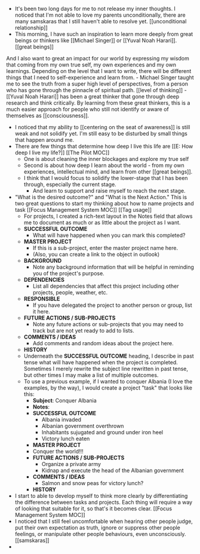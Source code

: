 - It's been two long days for me to not release my inner thoughts. I noticed that I'm not able to love my parents unconditionally, there are many samskaras that I still haven't able to resolve yet. [[unconditional relationship]]
- This morning, I have such an inspiration to learn more deeply from great beings or thinkers like [[Michael Singer]] or [[Yuval Noah Harari]]. [[great beings]]

And I also want to great an impact for our world by expressing my wisdom that coming from my own true self, my own experiences and my own learnings. Depending on the level that I want to write, there will be different things that I need to self-experience and learn from.
    - Michael Singer taught me to see the truth from a super high level of perspectives, from a person who has gone through the pinnacle of spiritual path. [[level of thinking]]
    - [[Yuval Noah Harari]] has been a great thinker that gone through deep research and think critically. By learning from these great thinkers, this is a much easier approach for people who still not identify or aware of themselves as [[consciousness]].
- I noticed that my ability to [[centering on the seat of awareness]] is still weak and not solidify yet. I'm still easy to be disturbed by small things that happen around me.
- There are few things that determine how deep I live this life are [[E: How deep I live my life?]] [[The Pilot MOC]]
    - One is about cleaning the inner blockages and explore my true self
    - Second is about how deep I learn about the world - from my own experiences, intellectual mind, and learn from other [[great beings]].
    - I think that I would focus to solidify the lower-stage that I has been through, especially the current stage.
        - And learn to support and raise myself to reach the next stage.
- "What is the desired outcome?" and "What is the Next Action." This is two great questions to start my thinking about how to name projects and task [[Focus Management System MOC]] [[Tag usage]]
    - For projects, I created a rich-text layout in the Notes field that allows me to document as much or as little about the project as I want.
    - **SUCCESSFUL OUTCOME**
        - What will have happened when you can mark this completed?
    - **MASTER PROJECT**
        - If this is a sub-project, enter the master project name here.
        - (Also, you can create a link to the object in outlook)
    - **BACKGROUND**
        - Note any background information that will be helpful in reminding you of the project's purpose.
    - **DEPENDENCIES**
        - List all dependencies that affect this project including other projects, people, weather, etc.
    - **RESPONSIBLE**
        - If you have delegated the project to another person or group, list it here.
    - **FUTURE ACTIONS / SUB-PROJECTS**
        - Note any future actions or sub-projects that you may need to track but are not yet ready to add to lists.
    - **COMMENTS / IDEAS**
        - Add comments and random ideas about the project here.
    - **HISTORY**
    - Underneath the **SUCCESSFUL OUTCOME** heading, I describe in past tense what will have happened when the project is completed. Sometimes I merely rewrite the subject line rewritten in past tense, but other times I may make a list of multiple outcomes.
    - To use a previous example, if I wanted to conquer Albania (I love the examples, by the way), I would create a project "task" that looks like this:
        - **Subject**: Conquer Albania
        - **Notes**:
        - **SUCCESSFUL OUTCOME**
            - Albania invaded
            - Albanian government overthrown
            - Inhabitants sujugated and ground under iron heel
            - Victory lunch eaten
        - **MASTER PROJECT**
        - Conquer the world!!!
        - **FUTURE ACTIONS / SUB-PROJECTS**
            - Organize a private army
            - Kidnap and execute the head of the Albanian government
        - **COMMENTS / IDEAS**
            - Salmon and snow peas for victory lunch?
        - **HISTORY**
- I start to able to develop myself to think more clearly by differentiating the difference between tasks and projects. Each thing will require a way of looking that suitable for it, so that's it becomes clear.  [[Focus Management System MOC]]
- I noticed that I still feel uncomfortable when hearing other people judge, put their own expectation as truth, ignore or suppress other people feelings, or manipulate other people behaviours, even unconsciously. [[samskaras]]
- 
